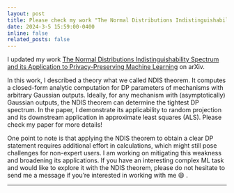 ```yaml
---
layout: post
title: Please check my work "The Normal Distributions Indistinguishability Spectrum and its Application to Privacy-Preserving Machine Learning" on arXiv. 
date: 2024-3-5 15:59:00-0400
inline: false
related_posts: false
---
```


I updated my work [The Normal Distributions Indistinguishability Spectrum and its Application to Privacy-Preserving Machine Learning](https://arxiv.org/abs/2309.01243) on arXiv. 

In this work, I described a theory what we called NDIS theorem. It computes a closed-form analytic computation for DP parameters of mechanisms with arbitrary Gaussian outputs. Ideally, for any mechanism with (asymptotically) Gaussian outputs, the NDIS theorem can determine the tightest DP spectrum. In the paper, I demonstrate its applicability to random projection and its downstream application in approximate least squares (ALS). Please check my paper for more details!

One point to note is that applying the NDIS theorem to obtain a clear DP statement requires additional effort in calculations, which might still pose challenges for non-expert users. I am working on mitigating this weakness and broadening its applications. If you have an interesting complex ML task and would like to explore it with the NDIS theorem, please do not hesitate to send me a message if you’re interested in working with me :smile: . 

---

<!-- ---

Jean shorts raw denim Vice normcore, art party High Life PBR skateboard stumptown vinyl kitsch. Four loko meh 8-bit, tousled banh mi tilde forage Schlitz dreamcatcher twee 3 wolf moon. Chambray asymmetrical paleo salvia, sartorial umami four loko master cleanse drinking vinegar brunch. <a href="https://www.pinterest.com">Pinterest</a> DIY authentic Schlitz, hoodie Intelligentsia butcher trust fund brunch shabby chic Kickstarter forage flexitarian. Direct trade <a href="https://en.wikipedia.org/wiki/Cold-pressed_juice">cold-pressed</a> meggings stumptown plaid, pop-up taxidermy. Hoodie XOXO fingerstache scenester Echo Park. Plaid ugh Wes Anderson, freegan pug selvage fanny pack leggings pickled food truck DIY irony Banksy.

#### Hipster list

<ul>
    <li>brunch</li>
    <li>fixie</li>
    <li>raybans</li>
    <li>messenger bag</li>
</ul>

Hoodie Thundercats retro, tote bag 8-bit Godard craft beer gastropub. Truffaut Tumblr taxidermy, raw denim Kickstarter sartorial dreamcatcher. Quinoa chambray slow-carb salvia readymade, bicycle rights 90's yr typewriter selfies letterpress cardigan vegan.

---

Pug heirloom High Life vinyl swag, single-origin coffee four dollar toast taxidermy reprehenderit fap distillery master cleanse locavore. Est anim sapiente leggings Brooklyn ea. Thundercats locavore excepteur veniam eiusmod. Raw denim Truffaut Schlitz, migas sapiente Portland VHS twee Bushwick Marfa typewriter retro id keytar.

> We do not grow absolutely, chronologically. We grow sometimes in one dimension, and not in another, unevenly. We grow partially. We are relative. We are mature in one realm, childish in another.
> —Anais Nin

Fap aliqua qui, scenester pug Echo Park polaroid irony shabby chic ex cardigan church-key Odd Future accusamus. Blog stumptown sartorial squid, gastropub duis aesthetic Truffaut vero. Pinterest tilde twee, odio mumblecore jean shorts lumbersexual. -->


